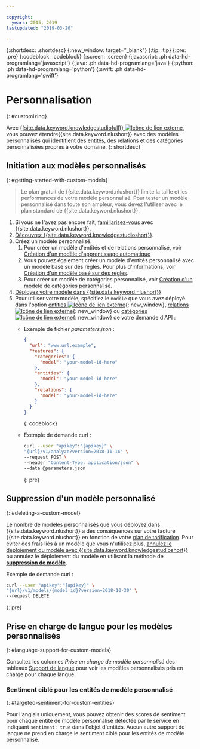 ```yaml
---

copyright:
  years: 2015, 2019
lastupdated: "2019-03-20"

---
```


{:shortdesc: .shortdesc}
{:new_window: target="_blank"}
{:tip: .tip}
{:pre: .pre}
{:codeblock: .codeblock}
{:screen: .screen}
{:javascript: .ph data-hd-programlang='javascript'}
{:java: .ph data-hd-programlang='java'}
{:python: .ph data-hd-programlang='python'}
{:swift: .ph data-hd-programlang='swift'}

# Personnalisation
{: #customizing}

Avec [{{site.data.keyword.knowledgestudiofull}} ![Icône de lien externe](../../icons/launch-glyph.svg "Icône de lien externe")](https://www.ibm.com/watson/services/knowledge-studio/), vous pouvez
étendre{{site.data.keyword.nlushort}} avec des modèles personnalisés qui identifient des entités,
des relations et des catégories personnalisées propres à votre domaine.
{: shortdesc}

## Initiation aux modèles personnalisés
{: #getting-started-with-custom-models}

> Le plan gratuit de {{site.data.keyword.nlushort}} limite la taille et les performances de votre modèle personnalisé. Pour tester un modèle personnalisé dans toute son ampleur, vous devez l'utiliser avec le plan standard de {{site.data.keyword.nlushort}}.

1. Si vous ne l'avez pas encore fait, [familiarisez-vous](/docs/services/natural-language-understanding?topic=natural-language-understanding-getting-started) avec {{site.data.keyword.nlushort}}.
2. [Découvrez {{site.data.keyword.knowledgestudioshort}}](/docs/services/watson-knowledge-studio?topic=watson-knowledge-studio-wks_tutintro#wks_tutintro).
3. Créez un modèle personnalisé.
   1. Pour créer un modèle d'entités et de relations personnalisé, voir [Création d'un modèle d'apprentissage automatique](/docs/services/watson-knowledge-studio?topic=watson-knowledge-studio-wks_tutml_intro) 
   2. Vous pouvez également créer un modèle d'entités personnalisé avec un modèle basé sur des règles. Pour plus d'informations, voir [Création d'un modèle basé sur des règles](/docs/services/watson-knowledge-studio?topic=watson-knowledge-studio-wks_tutrule_intro).
   3. Pour créer un modèle de catégories personnalisé, voir [Création d'un modèle de catégories personnalisé](/docs/services/watson-knowledge-studio?topic=watson-knowledge-studio-create-categories-model).
4. [Déployez votre modèle dans {{site.data.keyword.nlushort}}](/docs/services/watson-knowledge-studio?topic=watson-knowledge-studio-publish-ml#wks_manlu)
5. Pour utiliser votre modèle, spécifiez le `modèle` que vous avez déployé dans l'option
[entities ![Icône de lien externe](../../icons/launch-glyph.svg "Icône de lien externe")](https://{DomainName}/apidocs/natural-language-understanding#entities){: new_window},
[relations ![Icône de lien externe](../../icons/launch-glyph.svg "Icône de lien externe")](https://{DomainName}/apidocs/natural-language-understanding#relations){: new_window} ou [catégories ![Icône de lien externe](../../icons/launch-glyph.svg "Icône de lien externe")](https://{DomainName}/apidocs/natural-language-understanding#categories){: new_window} de votre demande d'API :
    - Exemple de fichier *parameters.json* :

        ```json
        {
          "url": "www.url.example",
          "features": {
            "categories": {
              "model": "your-model-id-here"
            },
            "entities": {
              "model": "your-model-id-here"
            },
            "relations": {
              "model": "your-model-id-here"
            }
          }
        }
        ```
        {: codeblock}

    - Exemple de demande curl :

        ```bash
        curl --user "apikey":"{apikey}" \
        "{url}/v1/analyze?version=2018-11-16" \
        --request POST \
        --header "Content-Type: application/json" \
        --data @parameters.json
        ```
        {: pre}

## Suppression d'un modèle personnalisé
{: #deleting-a-custom-model}

Le nombre de modèles personnalisés que vous déployez dans {{site.data.keyword.nlushort}} a des conséquences sur votre facture {{site.data.keyword.nlushort}} en fonction de votre [plan de tarification](https://www.ibm.com/cloud/watson-natural-language-understanding/pricing). Pour éviter des frais liés à un modèle que vous n'utilisez plus, [annulez le déploiement du modèle avec {{site.data.keyword.knowledgestudioshort}}](/docs/services/watson-knowledge-studio?topic=watson-knowledge-studio-publish-ml#undeploy-view-model) ou annulez le déploiement du modèle en utilisant la méthode de **[suppression de modèle](https://{DomainName}/apidocs/natural-language-understanding#delete-model)**.

Exemple de demande curl :

```bash
curl --user "apikey":"{apikey}" \
"{url}/v1/models/{model_id}?version=2018-10-30" \
--request DELETE
```
{: pre}


## Prise en charge de langue pour les modèles personnalisés
{: #language-support-for-custom-models}

Consultez les colonnes *Prise en charge de modèle personnalisé* des tableaux [Support de langue](/docs/services/natural-language-understanding?topic=natural-language-understanding-language-support) pour voir les modèles personnalisés pris en charge pour chaque langue.

### Sentiment ciblé pour les entités de modèle personnalisé
{: #targeted-sentiment-for-custom-entities}

Pour l'anglais uniquement, vous pouvez obtenir des scores de sentiment pour chaque entité de modèle personnalisé détectée par le service en indiquant `sentiment: true` dans l'objet d'entités. Aucun autre support de langue ne prend en charge le sentiment ciblé pour les entités de modèle personnalisé.
